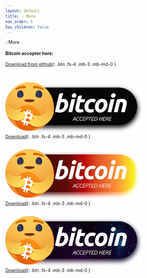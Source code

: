 ```yaml
---
layout: default
title: 💡 More
nav_order: 5
has_children: false
---
```


<span class="fs-8">💡More</span><br>
<br>
**Bitcoin accepter here:**<br>
<br>
[Download from github](https://github.com/bitpaint/logos/tree/main/img/bitcoin_accepted_here){: .btn .fs-4 .mb-3 .mb-md-0 } <br> <br>
<br>

<img src="https://raw.githubusercontent.com/bitpaint/logos/main/img/bitcoin_accepted_here/Bitcoin_accepted_here_black.png" height="auto" width="430" style="border-radius:0%"><br>
[Download](https://raw.githubusercontent.com/bitpaint/logos/main/img/bitcoin_accepted_here/Bitcoin_accepted_here_black.png){: .btn .fs-4 .mb-3 .mb-md-0 } <br> <br>

<img src="https://raw.githubusercontent.com/bitpaint/logos/main/img/bitcoin_accepted_here/Bitcoin_accepted_here_fire.png" height="auto" width="430" style="border-radius:0%"><br>
[Download](https://raw.githubusercontent.com/bitpaint/logos/main/img/bitcoin_accepted_here/Bitcoin_accepted_here_fire.png){: .btn .fs-4 .mb-3 .mb-md-0 } <br> <br>

<img src="https://raw.githubusercontent.com/bitpaint/logos/main/img/bitcoin_accepted_here/Bitcoin_accepted_here_galaxy.png" height="auto" width="430" style="border-radius:0%"><br>
[Download](https://raw.githubusercontent.com/bitpaint/logos/main/img/bitcoin_accepted_here/Bitcoin_accepted_here_galaxy.png){: .btn .fs-4 .mb-3 .mb-md-0 } <br> <br>
